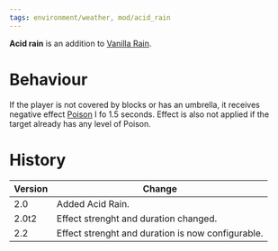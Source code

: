 ```yaml
---
tags: environment/weather, mod/acid_rain
---
```


**Acid rain** is an addition to [Vanilla Rain](https://minecraft.fandom.com/wiki/Rain).

# Behaviour

If the player is not covered by blocks or has an umbrella, it receives negative effect [Poison](https://minecraft.fandom.com/wiki/Poison) I fo 1.5 seconds. Effect is also not applied if the target already has any level of Poison.

# History

| Version | Change                                            |
| ------- | ------------------------------------------------- |
| 2.0     | Added Acid Rain.                                  |
| 2.0t2   | Effect strenght and duration changed.             |
| 2.2     | Effect strenght and duration is now configurable. | 